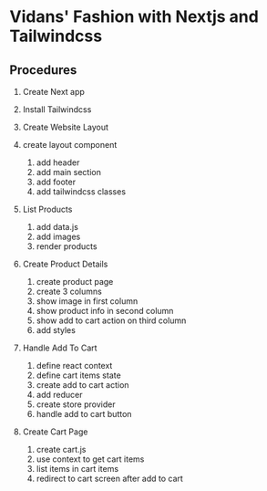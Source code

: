 # Vidans' Fashion with Nextjs and Tailwindcss

## Procedures

1. Create Next app
2. Install Tailwindcss

3. Create Website Layout

4. create layout component

   1. add header
   2. add main section
   3. add footer
   4. add tailwindcss classes

5. List Products

   1. add data.js
   2. add images
   3. render products

6. Create Product Details

   1. create product page
   2. create 3 columns
   3. show image in first column
   4. show product info in second column
   5. show add to cart action on third column
   6. add styles

7. Handle Add To Cart
   1. define react context
   2. define cart items state
   3. create add to cart action
   4. add reducer
   5. create store provider
   6. handle add to cart button
8. Create Cart Page
   1. create cart.js
   2. use context to get cart items
   3. list items in cart items
   4. redirect to cart screen after add to cart
